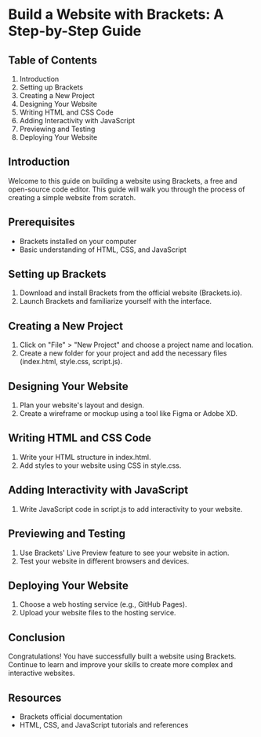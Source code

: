 # Build a Website with Brackets: A Step-by-Step Guide
## Table of Contents

1. Introduction
2. Setting up Brackets
3. Creating a New Project
4. Designing Your Website
5. Writing HTML and CSS Code
6. Adding Interactivity with JavaScript
7. Previewing and Testing
8. Deploying Your Website
## Introduction
Welcome to this guide on building a website using Brackets, a free and open-source code editor. This guide will walk you through the process of creating a simple website from scratch.
## Prerequisites
- Brackets installed on your computer
- Basic understanding of HTML, CSS, and JavaScript
## Setting up Brackets
1. Download and install Brackets from the official website (Brackets.io).
2. Launch Brackets and familiarize yourself with the interface.
## Creating a New Project
1. Click on "File" > "New Project" and choose a project name and location.
2. Create a new folder for your project and add the necessary files (index.html, style.css, script.js).
## Designing Your Website
1. Plan your website's layout and design.
2. Create a wireframe or mockup using a tool like Figma or Adobe XD.
## Writing HTML and CSS Code
1. Write your HTML structure in index.html.
2. Add styles to your website using CSS in style.css.
## Adding Interactivity with JavaScript
1. Write JavaScript code in script.js to add interactivity to your website.
## Previewing and Testing
1. Use Brackets' Live Preview feature to see your website in action.
2. Test your website in different browsers and devices.
## Deploying Your Website
1. Choose a web hosting service (e.g., GitHub Pages).
2. Upload your website files to the hosting service.
## Conclusion
Congratulations! You have successfully built a website using Brackets. Continue to learn and improve your skills to create more complex and interactive websites.
## Resources
- Brackets official documentation
- HTML, CSS, and JavaScript tutorials and references
